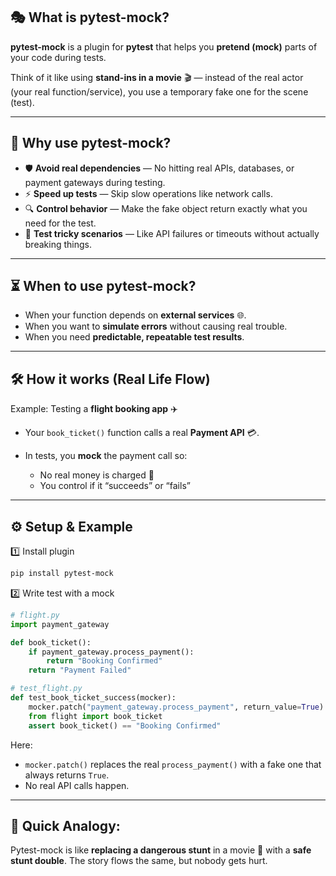 ## 🎭 **What is pytest-mock?**

**pytest-mock** is a plugin for **pytest** that helps you **pretend (mock)** parts of your code during tests.

Think of it like using **stand-ins in a movie** 🎬 — instead of the real actor (your real function/service), you use a temporary fake one for the scene (test).

---

## 🎯 **Why use pytest-mock?**

* 🛡 **Avoid real dependencies** — No hitting real APIs, databases, or payment gateways during testing.
* ⚡ **Speed up tests** — Skip slow operations like network calls.
* 🔍 **Control behavior** — Make the fake object return exactly what you need for the test.
* 🧪 **Test tricky scenarios** — Like API failures or timeouts without actually breaking things.

---

## ⏳ **When to use pytest-mock?**

* When your function depends on **external services** 🌐.
* When you want to **simulate errors** without causing real trouble.
* When you need **predictable, repeatable test results**.

---

## 🛠 **How it works (Real Life Flow)**

Example: Testing a **flight booking app** ✈️

* Your `book_ticket()` function calls a real **Payment API** 💳.
* In tests, you **mock** the payment call so:

  * No real money is charged 💸
  * You control if it “succeeds” or “fails”

---

## ⚙ **Setup & Example**

1️⃣ Install plugin

```bash
pip install pytest-mock
```

2️⃣ Write test with a mock

```python
# flight.py
import payment_gateway

def book_ticket():
    if payment_gateway.process_payment():
        return "Booking Confirmed"
    return "Payment Failed"

# test_flight.py
def test_book_ticket_success(mocker):
    mocker.patch("payment_gateway.process_payment", return_value=True)
    from flight import book_ticket
    assert book_ticket() == "Booking Confirmed"
```

Here:

* `mocker.patch()` replaces the real `process_payment()` with a fake one that always returns `True`.
* No real API calls happen.

---

## 📍 **Quick Analogy:**

Pytest-mock is like **replacing a dangerous stunt** in a movie 🎥 with a **safe stunt double**. The story flows the same, but nobody gets hurt.
